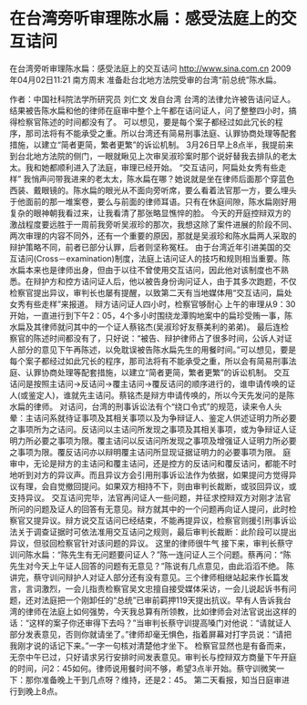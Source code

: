 # 在台湾旁听审理陈水扁：感受法庭上的交互诘问

在台湾旁听审理陈水扁：感受法庭上的交互诘问
http://www.sina.com.cn  2009年04月02日11:21  南方周末
准备赴台北地方法院受审的台湾“前总统”陈水扁。

作者：中国社科院法学所研究员 刘仁文 发自台湾
台湾的法律允许被告诘问证人。结果被告陈水扁和他的律师在庭审中整个上午都在诘问证人，问了整整四小时，搞得检察官陈述的时间都没有了。
可以想见，要是每个案子都经过如此冗长的程序，那司法将有不能承受之重。所以台湾还有简易刑事法庭、认罪协商处理等配套措施，以建立“简者更简，繁者更繁”的诉讼机制。
3月26日早上8点半，我提前来到台北地方法院的侧门，一眼就瞅见上次审吴淑珍案时那个说好替我去排队的老太太。我和她都顺利进入了法庭，审理已经开始。
“交互诘问，阿扁处女秀有些走样”
我悄声问带我进来的老太太，陈水扁在哪？她说就是坐在律师后面那个穿蓝色西装、戴眼镜的。陈水扁的眼光从不面向旁听席，要么看着法官那一方，要么埋头于他面前的那一堆案卷，要么与前面的律师耳语。只有在休庭间隙，陈水扁刚好用复杂的眼神朝我看过来，让我看清了那张略显憔悴的脸。
今天的开庭控辩双方的激战程度要远胜于一周前我旁听吴淑珍的那次，我想这除了案件进展的阶段不同、两次审理的内容不同外，还有一个重要的原因，那就是吴淑珍和陈水扁两人采取的辩护策略不同，前者已部分认罪，后者则坚称冤枉。
由于台湾近年引进美国的交互诘问(Cross－examination)制度，法庭上诘问证人的技巧和规则相当重要。陈水扁本来也是律师出身，但由于以往不曾使用交互诘问，因此他对该制度也不熟悉。在辩护方和控方诘问证人后，他以被告身份询问证人，由于其多次跑题，不仅检察官提出异议，审判长也屡有提醒，以致第二天有当地媒体用“交互诘问，扁处女秀有些走样”来报道。
辩方诘问证人四小时，检察官够耐心
上午的审理从9：30开始，一直进行到下午2：05，4个多小时围绕龙潭购地案中的扁珍受贿一事，陈水扁及其律师就问其中的一个证人蔡铭杰(吴淑珍好友蔡美利的弟弟)。
最后连检察官的陈述时间都没有了，只好说：“被告、辩护律师占了很多时间，公诉人对证人部分的意见下午再陈述，以免耽误被告陈水扁先生的用餐时间。”可以想见，要是每个案子都经过如此冗长的程序，那司法将有不能承受之重，所以会有简易刑事法庭、认罪协商处理等配套措施，以建立“简者更简，繁者更繁”的诉讼机制。
交互诘问是按照主诘问→反诘问→覆主诘问→覆反诘问的顺序进行的，谁申请传唤的证人(或鉴定人)，谁就先主诘问。蔡铭杰是辩方申请传唤的，所以今天先发问的是陈水扁的律师。
对诘问，台湾的刑事诉讼法有个“绕口令式”的规范，读来令人头晕：主诘问系就待证事项及其相关事项以及为争辩证人、鉴定人供述证明力所必要之事项所为之诘问。反诘问以主诘问所发现之事项及其相关事项，或为争辩证人证明力所必要之事项为限。覆主诘问以反诘问所发现之事项及增强证人证明力所必要之事项为限。覆反诘问亦以辩明覆主诘问所显现证据证明力的必要事项为限。
庭审中，无论是辩方的主诘问和覆主诘问，还是控方的反诘问和覆反诘问，都能不时地听到对方的异议声。而且异议方会引用刑事诉讼法作为依据，如果提问方觉得异议有理，会自觉撤回提问。如果双方相持不下，则由审判长裁断，或驳回异议，或支持异议。
交互诘问完毕，法官再问证人一些问题，并征求控辩双方对刚才法官所问的问题及证人的回答有无意见。辩方就其中的一个问题再向证人提问，此时检察官又提异议。辩方说交互诘问已经结束，不能再提异议，检察官则援引刑事诉讼法关于调查证据时可依法准用交互诘问之规则，最后审判长裁断：此阶段可以提出异议，但驳回检察官针对该问题的异议。
这里的律师很牛气
接下来，审判长蔡守训问陈水扁：“陈先生有无问题要问证人？”陈一连问证人三个问题。蔡再问：“陈先生对今天上午证人回答的问题有无意见？”陈说有几点意见，由此滔滔不绝。
陈讲完，蔡守训问辩护人对证人部分还有没有意见。三个律师相继站起来作长篇发言，言词激烈，一会儿指责检察官吴文忠擅自接受媒体采访，一会儿说起诉书有问题，还对法庭把一个刚卸任的“总统”已审前羁押119天提出抗议。早有人告诉我台湾的律师在法庭上如何强势，今天我总算有所领教，比如律师会对法官说出这样的话：“这样的案子你还审得下去吗？”当审判长蔡守训提高嗓门对他说：“请就证人部分发表意见，否则你就请坐了。”律师却毫无惧色，指着屏幕对打字员说：“请把我刚才说的话记下来。”一字一句核对清楚他才坐下。
检察官显然也是有备而来，无奈中午已过，只好请求另行安排时间发表意见。审判长与控辩双方商量下午开庭的时间，问2：45如何。律师说用餐时间不够，希望3点半开始。蔡守训微笑一下：那你准备晚上干到几点呀？维持，还是2：45。
第二天看报，知当日庭审进行到晚上8点。

